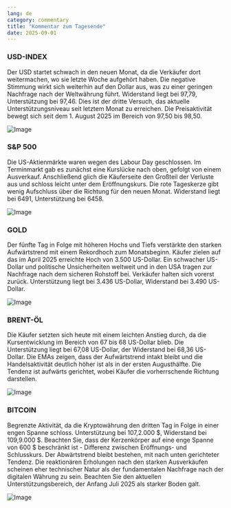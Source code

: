 ```yaml
---
lang: de
category: commentary
title: "Kommentar zum Tagesende"
date: 2025-09-01
---
```


### USD-INDEX

Der USD startet schwach in den neuen Monat, da die Verkäufer dort weitermachen, wo sie letzte Woche aufgehört haben. Die negative Stimmung wirkt sich weiterhin auf den Dollar aus, was zu einer geringen Nachfrage nach der Weltwährung führt. Widerstand liegt bei 97,79, Unterstützung bei 97,46. Dies ist der dritte Versuch, das aktuelle Unterstützungsniveau seit letztem Monat zu erreichen. Die Preisaktivität bewegt sich seit dem 1. August 2025 im Bereich von 97,50 bis 98,50.

![Image](https://markleighedu.github.io/img/Sep-2025/01-Sep-2025/usdindex.jpg)

### S&P 500

Die US-Aktienmärkte waren wegen des Labour Day geschlossen. Im Terminmarkt gab es zunächst eine Kurslücke nach oben, gefolgt von einem Ausverkauf. Anschließend glich die Käuferseite den Großteil der Verluste aus und schloss leicht unter dem Eröffnungskurs. Die rote Tageskerze gibt wenig Aufschluss über die Richtung für den neuen Monat. Widerstand liegt bei 6491, Unterstützung bei 6458.

![Image](https://markleighedu.github.io/img/Sep-2025/01-Sep-2025/sp500.jpg)

### GOLD

Der fünfte Tag in Folge mit höheren Hochs und Tiefs verstärkte den starken Aufwärtstrend mit einem Rekordhoch zum Monatsbeginn. Käufer zielen auf das im April 2025 erreichte Hoch von 3.500 US-Dollar. Ein schwacher US-Dollar und politische Unsicherheiten weltweit und in den USA tragen zur Nachfrage nach dem sicheren Rohstoff bei. Verkäufer halten sich vorerst zurück. Unterstützung liegt bei 3.436 US-Dollar, Widerstand bei 3.490 US-Dollar.

![Image](https://markleighedu.github.io/img/Sep-2025/01-Sep-2025/gold.jpg)

### BRENT-ÖL

Die Käufer setzten sich heute mit einem leichten Anstieg durch, da die Kursentwicklung im Bereich von 67 bis 68 US-Dollar blieb. Die Unterstützung liegt bei 67,08 US-Dollar, der Widerstand bei 68,36 US-Dollar. Die EMAs zeigen, dass der Aufwärtstrend intakt bleibt und die Handelsaktivität deutlich höher ist als in der ersten Augusthälfte. Die Tendenz ist aufwärts gerichtet, wobei Käufer die vorherrschende Richtung darstellen.

![Image](https://markleighedu.github.io/img/Sep-2025/01-Sep-2025/brentoil.jpg)

### BITCOIN

Begrenzte Aktivität, da die Kryptowährung den dritten Tag in Folge in einer engen Spanne schloss. Unterstützung bei 107,2.000 $, Widerstand bei 109,9.000 $. Beachten Sie, dass der Kerzenkörper auf eine enge Spanne von 600 $ beschränkt ist - Differenz zwischen Eröffnungs- und Schlusskurs. Der Abwärtstrend bleibt bestehen, mit nach unten gerichteter Tendenz. Die reaktionären Erholungen nach den starken Ausverkäufen scheinen eher technischer Natur als der fundamentalen Nachfrage nach der digitalen Währung zu sein. Beachten Sie den aktuellen Unterstützungsbereich, der Anfang Juli 2025 als starker Boden galt.

![Image](https://markleighedu.github.io/img/Sep-2025/01-Sep-2025/bitcoin.jpg)

